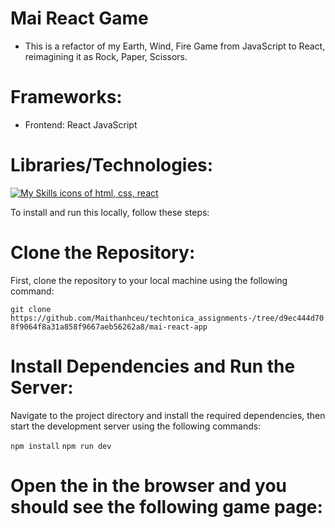 # Mai React Game  
- This is a refactor of my Earth, Wind, Fire Game from JavaScript to React, reimagining it as Rock, Paper, Scissors.

# Frameworks: 
- Frontend: React JavaScript 

# Libraries/Technologies: 

[![My Skills icons of html, css, react](https://skillicons.dev/icons?i=js,html,css,react)](https://skillicons.dev)

To install and run this locally, follow these steps:

# Clone the Repository: 
First, clone the repository to your local machine using the following command: 

`git clone https://github.com/Maithanhceu/techtonica_assignments-/tree/d9ec444d708f9064f8a31a858f9667aeb56262a8/mai-react-app`


# Install Dependencies and Run the Server:
Navigate to the project directory and install the required dependencies, then start the development server using the following commands:

`npm install`
`npm run dev`

# Open the  in the browser and you should see the following game page: 

